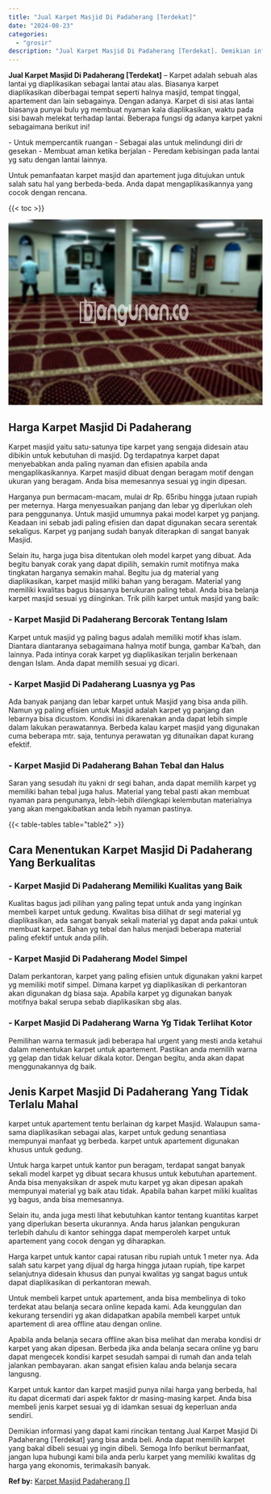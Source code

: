 ```yaml
---
title: "Jual Karpet Masjid Di Padaherang [Terdekat]"
date: "2024-08-23"
categories: 
  - "grosir"
description: "Jual Karpet Masjid Di Padaherang [Terdekat]. Demikian informasi yang dapat kami rincikan tentang Jual Karpet Masjid Di Padaherang [Terdekat] yang bisa anda..."
---
```


**Jual Karpet Masjid Di Padaherang \[Terdekat\]** – Karpet adalah sebuah alas lantai yg diaplikasikan sebagai lantai atau alas. Biasanya karpet diaplikasikan diberbagai tempat seperti halnya masjid, tempat tinggal, apartement dan lain sebagainya. Dengan adanya. Karpet di sisi atas lantai biasanya punyai bulu yg membuat nyaman kala diaplikasikan, waktu pada sisi bawah melekat terhadap lantai. Beberapa fungsi dg adanya karpet yakni sebagaimana berikut ini!

\- Untuk mempercantik ruangan - Sebagai alas untuk melindungi diri dr gesekan - Membuat aman ketika berjalan - Peredam kebisingan pada lantai yg satu dengan lantai lainnya.

Untuk pemanfaatan karpet masjid dan apartement juga ditujukan untuk salah satu hal yang berbeda-beda. Anda dapat mengaplikasikannya yang cocok dengan rencana.

{{< toc >}}

![Jual Karpet Masjid Di Padaherang [Terdekat]](/images/grosir-karpet-murah-63.png)

## Harga Karpet Masjid Di Padaherang

Karpet masjid yaitu satu-satunya tipe karpet yang sengaja didesain atau dibikin untuk kebutuhan di masjid. Dg terdapatnya karpet dapat menyebabkan anda paling nyaman dan efisien apabila anda mengaplikasikannya. Karpet masjid dibuat dengan beragam motif dengan ukuran yang beragam. Anda bisa memesannya sesuai yg ingin dipesan.

Harganya pun bermacam-macam, mulai dr Rp. 65ribu hingga jutaan rupiah per meternya. Harga menyesuaikan panjang dan lebar yg diperlukan oleh para penggunanya. Untuk masjid umumnya pakai model karpet yg panjang. Keadaan ini sebab jadi paling efisien dan dapat digunakan secara serentak sekaligus. Karpet yg panjang sudah banyak diterapkan di sangat banyak Masjid.

Selain itu, harga juga bisa ditentukan oleh model karpet yang dibuat. Ada begitu banyak corak yang dapat dipilih, semakin rumit motifnya maka tingkatan harganya semakin mahal. Begitu jua dg material yang diaplikasikan, karpet masjid miliki bahan yang beragam. Material yang memiliki kwalitas bagus biasanya berukuran paling tebal. Anda bisa belanja karpet masjid sesuai yg diinginkan. Trik pilih karpet untuk masjid yang baik:

### \- Karpet Masjid Di Padaherang Bercorak Tentang Islam

Karpet untuk masjid yg paling bagus adalah memiliki motif khas islam. Diantara diantaranya sebagaimana halnya motif bunga, gambar Ka’bah, dan lainnya. Pada intinya corak karpet yg diaplikasikan terjalin berkenaan dengan Islam. Anda dapat memilih sesuai yg dicari.

### \- Karpet Masjid Di Padaherang Luasnya yg Pas

Ada banyak panjang dan lebar karpet untuk Masjid yang bisa anda pilih. Namun yg paling efisien untuk Masjid adalah karpet yg panjang dan lebarnya bisa dicustom. Kondisi ini dikarenakan anda dapat lebih simple dalam lakukan perawatannya. Berbeda kalau karpet masjid yang digunakan cuma beberapa mtr. saja, tentunya perawatan yg ditunaikan dapat kurang efektif.

### \- Karpet Masjid Di Padaherang Bahan Tebal dan Halus

Saran yang sesudah itu yakni dr segi bahan, anda dapat memilih karpet yg memiliki bahan tebal juga halus. Material yang tebal pasti akan membuat nyaman para pengunanya, lebih-lebih dilengkapi kelembutan materialnya yang akan mengakibatkan anda lebih nyaman pastinya.

{{< table-tables table="table2" >}}

## Cara Menentukan Karpet Masjid Di Padaherang Yang Berkualitas

### \- Karpet Masjid Di Padaherang Memiliki Kualitas yang Baik

Kualitas bagus jadi pilihan yang paling tepat untuk anda yang inginkan membeli karpet untuk gedung. Kwalitas bisa dilihat dr segi material yg diaplikasikan, ada sangat banyak sekali material yg dapat anda pakai untuk membuat karpet. Bahan yg tebal dan halus menjadi beberapa material paling efektif untuk anda pilih.

### \- Karpet Masjid Di Padaherang Model Simpel

Dalam perkantoran, karpet yang paling efisien untuk digunakan yakni karpet yg memiliki motif simpel. Dimana karpet yg diaplikasikan di perkantoran akan digunakan dg biasa saja. Apabila karpet yg digunakan banyak motifnya bakal serupa sebab diaplikasikan sbg alas.

### \- Karpet Masjid Di Padaherang Warna Yg Tidak Terlihat Kotor

Pemilihan warna termasuk jadi beberapa hal urgent yang mesti anda ketahui dalam menentukan karpet untuk apartement. Pastikan anda memilih warna yg gelap dan tidak keluar dikala kotor. Dengan begitu, anda akan dapat menggunakannya dg baik.

## Jenis Karpet Masjid Di Padaherang Yang Tidak Terlalu Mahal

karpet untuk apartement tentu berlainan dg karpet Masjid. Walaupun sama-sama diaplikasikan sebagai alas, karpet untuk gedung senantiasa mempunyai manfaat yg berbeda. karpet untuk apartement digunakan khusus untuk gedung.

Untuk harga karpet untuk kantor pun beragam, terdapat sangat banyak sekali model karpet yg dibuat secara khusus untuk kebutuhan apartement. Anda bisa menyaksikan dr aspek mutu karpet yg akan dipesan apakah mempunyai material yg baik atau tidak. Apabila bahan karpet miliki kualitas yg bagus, anda bisa memesannya.

Selain itu, anda juga mesti lihat kebutuhkan kantor tentang kuantitas karpet yang diperlukan beserta ukurannya. Anda harus jalankan pengukuran terlebih dahulu di kantor sehingga dapat memperoleh karpet untuk apartement yang cocok dengan yg diharapkan.

Harga karpet untuk kantor capai ratusan ribu rupiah untuk 1 meter nya. Ada salah satu karpet yang dijual dg harga hingga jutaan rupiah, tipe karpet selanjutnya didesain khusus dan punyai kwalitas yg sangat bagus untuk dapat diaplikasikan di perkantoran mewah.

Untuk membeli karpet untuk apartement, anda bisa membelinya di toko terdekat atau belanja secara online kepada kami. Ada keunggulan dan kekurang tersendiri yg akan didapatkan apabila membeli karpet untuk apartement di area offline atau dengan online.

Apabila anda belanja secara offline akan bisa melihat dan meraba kondisi dr karpet yang akan dipesan. Berbeda jika anda belanja secara online yg baru dapat mengecek kondisi karpet sesudah sampai di rumah dan anda telah jalankan pembayaran. akan sangat efisien kalau anda belanja secara langusng.

Karpet untuk kantor dan karpet masjid punya nilai harga yang berbeda, hal itu dapat dicermati dari aspek faktor dr masing-masing karpet. Anda bisa membeli jenis karpet sesuai yg di idamkan sesuai dg keperluan anda sendiri.

Demikian informasi yang dapat kami rincikan tentang Jual Karpet Masjid Di Padaherang \[Terdekat\] yang bisa anda beli. Anda dapat memilih karpet yang bakal dibeli sesuai yg ingin dibeli. Semoga Info berikut bermanfaat, jangan lupa hubungi kami bila anda perlu karpet yang memiliki kwalitas dg harga yang ekonomis, terimakasih banyak.

**Ref by:**  [Karpet Masjid Padaherang []](https://id.wikipedia.org/wiki/Karpet)
